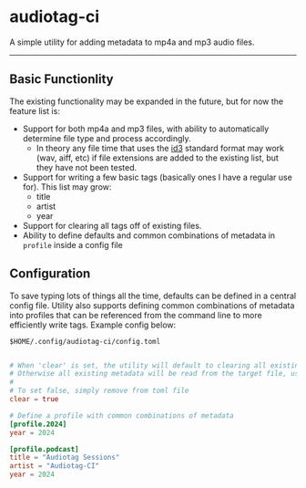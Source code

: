 # audiotag-ci
A simple utility for adding metadata to mp4a and mp3 audio files.

---

## Basic Functionlity
The existing functionality may be expanded in the future, but for now the feature list is:
- Support for both mp4a and mp3 files, with ability to automatically determine file type and process accordingly.
  - In theory any file time that uses the [id3](https://id3.org/Home) standard format may work (wav, aiff, etc) if file extensions are added to the existing list, but they have not been tested.
- Support for writing a few basic tags (basically ones I have a regular use for). This list may grow:
  - title
  - artist
  - year
- Support for clearing all tags off of existing files.
- Ability to define defaults and common combinations of metadata in `profile` inside a config file

## Configuration
To save typing lots of things all the time, defaults can be defined in a central config file. Utility also supports defining common combinations of metadata into profiles that can be referenced from the command line to more
efficiently write tags. Example config below:

`$HOME/.config/audiotag-ci/config.toml`
```toml

# When 'clear' is set, the utility will default to clearing all existing metadata before writing new
# Otherwise all existing metadata will be read from the target file, user edits made, and then everthing written back
#
# To set false, simply remove from toml file
clear = true

# Define a profile with common combinations of metadata
[profile.2024]
year = 2024

[profile.podcast]
title = "Audiotag Sessions"
artist = "Audiotag-CI"
year = 2024
```
